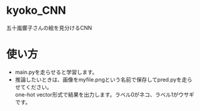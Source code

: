 # kyoko_CNN
五十嵐響子さんの絵を見分けるCNN

# 使い方
* main.pyを走らせると学習します。
* 推論したいときは、画像をmyfile.pngという名前で保存してpred.pyを走らせてください。<br>
one-hot vector形式で結果を出力します。ラベル0がネコ、ラベル1がウサギです。
